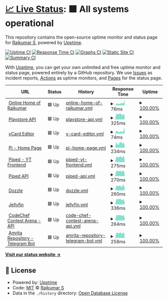 # [📈 Live Status](https://status.rajkumaar.co.in): <!--live status--> **🟩 All systems operational**

This repository contains the open-source uptime monitor and status page for [Rajkumar S](https://rajkumaar.co.in), powered by [Upptime](https://github.com/upptime/upptime).

[![Uptime CI](https://github.com/rajkumaar23/status/workflows/Uptime%20CI/badge.svg)](https://github.com/rajkumaar23/status/actions?query=workflow%3A%22Uptime+CI%22)
[![Response Time CI](https://github.com/rajkumaar23/status/workflows/Response%20Time%20CI/badge.svg)](https://github.com/rajkumaar23/status/actions?query=workflow%3A%22Response+Time+CI%22)
[![Graphs CI](https://github.com/rajkumaar23/status/workflows/Graphs%20CI/badge.svg)](https://github.com/rajkumaar23/status/actions?query=workflow%3A%22Graphs+CI%22)
[![Static Site CI](https://github.com/rajkumaar23/status/workflows/Static%20Site%20CI/badge.svg)](https://github.com/rajkumaar23/status/actions?query=workflow%3A%22Static+Site+CI%22)
[![Summary CI](https://github.com/rajkumaar23/status/workflows/Summary%20CI/badge.svg)](https://github.com/rajkumaar23/status/actions?query=workflow%3A%22Summary+CI%22)

With [Upptime](https://upptime.js.org), you can get your own unlimited and free uptime monitor and status page, powered entirely by a GitHub repository. We use [Issues](https://github.com/rajkumaar23/status/issues) as incident reports, [Actions](https://github.com/rajkumaar23/status/actions) as uptime monitors, and [Pages](https://status.rajkumaar.co.in) for the status page.

<!--start: status pages-->
<!-- This summary is generated by Upptime (https://github.com/upptime/upptime) -->
<!-- Do not edit this manually, your changes will be overwritten -->
<!-- prettier-ignore -->
| URL | Status | History | Response Time | Uptime |
| --- | ------ | ------- | ------------- | ------ |
| <img alt="" src="https://icons.duckduckgo.com/ip3/rajkumaar.co.in.ico" height="13"> [Online Home of Rajkumar](https://rajkumaar.co.in) | 🟩 Up | [online-home-of-rajkumar.yml](https://github.com/rajkumaar23/status/commits/HEAD/history/online-home-of-rajkumar.yml) | <details><summary><img alt="Response time graph" src="./graphs/online-home-of-rajkumar/response-time-week.png" height="20"> 76ms</summary><br><a href="https://status.rajkumaar.co.in/history/online-home-of-rajkumar"><img alt="Response time 108" src="https://img.shields.io/endpoint?url=https%3A%2F%2Fraw.githubusercontent.com%2Frajkumaar23%2Fstatus%2FHEAD%2Fapi%2Fonline-home-of-rajkumar%2Fresponse-time.json"></a><br><a href="https://status.rajkumaar.co.in/history/online-home-of-rajkumar"><img alt="24-hour response time 185" src="https://img.shields.io/endpoint?url=https%3A%2F%2Fraw.githubusercontent.com%2Frajkumaar23%2Fstatus%2FHEAD%2Fapi%2Fonline-home-of-rajkumar%2Fresponse-time-day.json"></a><br><a href="https://status.rajkumaar.co.in/history/online-home-of-rajkumar"><img alt="7-day response time 76" src="https://img.shields.io/endpoint?url=https%3A%2F%2Fraw.githubusercontent.com%2Frajkumaar23%2Fstatus%2FHEAD%2Fapi%2Fonline-home-of-rajkumar%2Fresponse-time-week.json"></a><br><a href="https://status.rajkumaar.co.in/history/online-home-of-rajkumar"><img alt="30-day response time 91" src="https://img.shields.io/endpoint?url=https%3A%2F%2Fraw.githubusercontent.com%2Frajkumaar23%2Fstatus%2FHEAD%2Fapi%2Fonline-home-of-rajkumar%2Fresponse-time-month.json"></a><br><a href="https://status.rajkumaar.co.in/history/online-home-of-rajkumar"><img alt="1-year response time 108" src="https://img.shields.io/endpoint?url=https%3A%2F%2Fraw.githubusercontent.com%2Frajkumaar23%2Fstatus%2FHEAD%2Fapi%2Fonline-home-of-rajkumar%2Fresponse-time-year.json"></a></details> | <details><summary><a href="https://status.rajkumaar.co.in/history/online-home-of-rajkumar">100.00%</a></summary><a href="https://status.rajkumaar.co.in/history/online-home-of-rajkumar"><img alt="All-time uptime 99.99%" src="https://img.shields.io/endpoint?url=https%3A%2F%2Fraw.githubusercontent.com%2Frajkumaar23%2Fstatus%2FHEAD%2Fapi%2Fonline-home-of-rajkumar%2Fuptime.json"></a><br><a href="https://status.rajkumaar.co.in/history/online-home-of-rajkumar"><img alt="24-hour uptime 100.00%" src="https://img.shields.io/endpoint?url=https%3A%2F%2Fraw.githubusercontent.com%2Frajkumaar23%2Fstatus%2FHEAD%2Fapi%2Fonline-home-of-rajkumar%2Fuptime-day.json"></a><br><a href="https://status.rajkumaar.co.in/history/online-home-of-rajkumar"><img alt="7-day uptime 100.00%" src="https://img.shields.io/endpoint?url=https%3A%2F%2Fraw.githubusercontent.com%2Frajkumaar23%2Fstatus%2FHEAD%2Fapi%2Fonline-home-of-rajkumar%2Fuptime-week.json"></a><br><a href="https://status.rajkumaar.co.in/history/online-home-of-rajkumar"><img alt="30-day uptime 100.00%" src="https://img.shields.io/endpoint?url=https%3A%2F%2Fraw.githubusercontent.com%2Frajkumaar23%2Fstatus%2FHEAD%2Fapi%2Fonline-home-of-rajkumar%2Fuptime-month.json"></a><br><a href="https://status.rajkumaar.co.in/history/online-home-of-rajkumar"><img alt="1-year uptime 99.99%" src="https://img.shields.io/endpoint?url=https%3A%2F%2Fraw.githubusercontent.com%2Frajkumaar23%2Fstatus%2FHEAD%2Fapi%2Fonline-home-of-rajkumar%2Fuptime-year.json"></a></details>
| <img alt="" src="https://www.gstatic.com/android/market_images/web/favicon_v3.ico" height="13"> [Playstore API](https://api-playstore.rajkumaar.co.in/json?id=in.co.rajkumaar.amritarepo) | 🟩 Up | [playstore-api.yml](https://github.com/rajkumaar23/status/commits/HEAD/history/playstore-api.yml) | <details><summary><img alt="Response time graph" src="./graphs/playstore-api/response-time-week.png" height="20"> 325ms</summary><br><a href="https://status.rajkumaar.co.in/history/playstore-api"><img alt="Response time 1867" src="https://img.shields.io/endpoint?url=https%3A%2F%2Fraw.githubusercontent.com%2Frajkumaar23%2Fstatus%2FHEAD%2Fapi%2Fplaystore-api%2Fresponse-time.json"></a><br><a href="https://status.rajkumaar.co.in/history/playstore-api"><img alt="24-hour response time 249" src="https://img.shields.io/endpoint?url=https%3A%2F%2Fraw.githubusercontent.com%2Frajkumaar23%2Fstatus%2FHEAD%2Fapi%2Fplaystore-api%2Fresponse-time-day.json"></a><br><a href="https://status.rajkumaar.co.in/history/playstore-api"><img alt="7-day response time 325" src="https://img.shields.io/endpoint?url=https%3A%2F%2Fraw.githubusercontent.com%2Frajkumaar23%2Fstatus%2FHEAD%2Fapi%2Fplaystore-api%2Fresponse-time-week.json"></a><br><a href="https://status.rajkumaar.co.in/history/playstore-api"><img alt="30-day response time 338" src="https://img.shields.io/endpoint?url=https%3A%2F%2Fraw.githubusercontent.com%2Frajkumaar23%2Fstatus%2FHEAD%2Fapi%2Fplaystore-api%2Fresponse-time-month.json"></a><br><a href="https://status.rajkumaar.co.in/history/playstore-api"><img alt="1-year response time 1837" src="https://img.shields.io/endpoint?url=https%3A%2F%2Fraw.githubusercontent.com%2Frajkumaar23%2Fstatus%2FHEAD%2Fapi%2Fplaystore-api%2Fresponse-time-year.json"></a></details> | <details><summary><a href="https://status.rajkumaar.co.in/history/playstore-api">100.00%</a></summary><a href="https://status.rajkumaar.co.in/history/playstore-api"><img alt="All-time uptime 68.32%" src="https://img.shields.io/endpoint?url=https%3A%2F%2Fraw.githubusercontent.com%2Frajkumaar23%2Fstatus%2FHEAD%2Fapi%2Fplaystore-api%2Fuptime.json"></a><br><a href="https://status.rajkumaar.co.in/history/playstore-api"><img alt="24-hour uptime 100.00%" src="https://img.shields.io/endpoint?url=https%3A%2F%2Fraw.githubusercontent.com%2Frajkumaar23%2Fstatus%2FHEAD%2Fapi%2Fplaystore-api%2Fuptime-day.json"></a><br><a href="https://status.rajkumaar.co.in/history/playstore-api"><img alt="7-day uptime 100.00%" src="https://img.shields.io/endpoint?url=https%3A%2F%2Fraw.githubusercontent.com%2Frajkumaar23%2Fstatus%2FHEAD%2Fapi%2Fplaystore-api%2Fuptime-week.json"></a><br><a href="https://status.rajkumaar.co.in/history/playstore-api"><img alt="30-day uptime 99.79%" src="https://img.shields.io/endpoint?url=https%3A%2F%2Fraw.githubusercontent.com%2Frajkumaar23%2Fstatus%2FHEAD%2Fapi%2Fplaystore-api%2Fuptime-month.json"></a><br><a href="https://status.rajkumaar.co.in/history/playstore-api"><img alt="1-year uptime 66.90%" src="https://img.shields.io/endpoint?url=https%3A%2F%2Fraw.githubusercontent.com%2Frajkumaar23%2Fstatus%2FHEAD%2Fapi%2Fplaystore-api%2Fuptime-year.json"></a></details>
| <img alt="" src="https://icons.duckduckgo.com/ip3/vcard-editor.rajkumaar.co.in.ico" height="13"> [vCard Editor](https://vcard-editor.rajkumaar.co.in) | 🟩 Up | [v-card-editor.yml](https://github.com/rajkumaar23/status/commits/HEAD/history/v-card-editor.yml) | <details><summary><img alt="Response time graph" src="./graphs/v-card-editor/response-time-week.png" height="20"> 74ms</summary><br><a href="https://status.rajkumaar.co.in/history/v-card-editor"><img alt="Response time 108" src="https://img.shields.io/endpoint?url=https%3A%2F%2Fraw.githubusercontent.com%2Frajkumaar23%2Fstatus%2FHEAD%2Fapi%2Fv-card-editor%2Fresponse-time.json"></a><br><a href="https://status.rajkumaar.co.in/history/v-card-editor"><img alt="24-hour response time 170" src="https://img.shields.io/endpoint?url=https%3A%2F%2Fraw.githubusercontent.com%2Frajkumaar23%2Fstatus%2FHEAD%2Fapi%2Fv-card-editor%2Fresponse-time-day.json"></a><br><a href="https://status.rajkumaar.co.in/history/v-card-editor"><img alt="7-day response time 74" src="https://img.shields.io/endpoint?url=https%3A%2F%2Fraw.githubusercontent.com%2Frajkumaar23%2Fstatus%2FHEAD%2Fapi%2Fv-card-editor%2Fresponse-time-week.json"></a><br><a href="https://status.rajkumaar.co.in/history/v-card-editor"><img alt="30-day response time 90" src="https://img.shields.io/endpoint?url=https%3A%2F%2Fraw.githubusercontent.com%2Frajkumaar23%2Fstatus%2FHEAD%2Fapi%2Fv-card-editor%2Fresponse-time-month.json"></a><br><a href="https://status.rajkumaar.co.in/history/v-card-editor"><img alt="1-year response time 108" src="https://img.shields.io/endpoint?url=https%3A%2F%2Fraw.githubusercontent.com%2Frajkumaar23%2Fstatus%2FHEAD%2Fapi%2Fv-card-editor%2Fresponse-time-year.json"></a></details> | <details><summary><a href="https://status.rajkumaar.co.in/history/v-card-editor">100.00%</a></summary><a href="https://status.rajkumaar.co.in/history/v-card-editor"><img alt="All-time uptime 100.00%" src="https://img.shields.io/endpoint?url=https%3A%2F%2Fraw.githubusercontent.com%2Frajkumaar23%2Fstatus%2FHEAD%2Fapi%2Fv-card-editor%2Fuptime.json"></a><br><a href="https://status.rajkumaar.co.in/history/v-card-editor"><img alt="24-hour uptime 100.00%" src="https://img.shields.io/endpoint?url=https%3A%2F%2Fraw.githubusercontent.com%2Frajkumaar23%2Fstatus%2FHEAD%2Fapi%2Fv-card-editor%2Fuptime-day.json"></a><br><a href="https://status.rajkumaar.co.in/history/v-card-editor"><img alt="7-day uptime 100.00%" src="https://img.shields.io/endpoint?url=https%3A%2F%2Fraw.githubusercontent.com%2Frajkumaar23%2Fstatus%2FHEAD%2Fapi%2Fv-card-editor%2Fuptime-week.json"></a><br><a href="https://status.rajkumaar.co.in/history/v-card-editor"><img alt="30-day uptime 100.00%" src="https://img.shields.io/endpoint?url=https%3A%2F%2Fraw.githubusercontent.com%2Frajkumaar23%2Fstatus%2FHEAD%2Fapi%2Fv-card-editor%2Fuptime-month.json"></a><br><a href="https://status.rajkumaar.co.in/history/v-card-editor"><img alt="1-year uptime 100.00%" src="https://img.shields.io/endpoint?url=https%3A%2F%2Fraw.githubusercontent.com%2Frajkumaar23%2Fstatus%2FHEAD%2Fapi%2Fv-card-editor%2Fuptime-year.json"></a></details>
| <img alt="" src="https://pi.rajkumaar.co.in/favicon.ico" height="13"> [Pi - Home Page](https://pi.rajkumaar.co.in) | 🟩 Up | [pi-home-page.yml](https://github.com/rajkumaar23/status/commits/HEAD/history/pi-home-page.yml) | <details><summary><img alt="Response time graph" src="./graphs/pi-home-page/response-time-week.png" height="20"> 234ms</summary><br><a href="https://status.rajkumaar.co.in/history/pi-home-page"><img alt="Response time 192" src="https://img.shields.io/endpoint?url=https%3A%2F%2Fraw.githubusercontent.com%2Frajkumaar23%2Fstatus%2FHEAD%2Fapi%2Fpi-home-page%2Fresponse-time.json"></a><br><a href="https://status.rajkumaar.co.in/history/pi-home-page"><img alt="24-hour response time 147" src="https://img.shields.io/endpoint?url=https%3A%2F%2Fraw.githubusercontent.com%2Frajkumaar23%2Fstatus%2FHEAD%2Fapi%2Fpi-home-page%2Fresponse-time-day.json"></a><br><a href="https://status.rajkumaar.co.in/history/pi-home-page"><img alt="7-day response time 234" src="https://img.shields.io/endpoint?url=https%3A%2F%2Fraw.githubusercontent.com%2Frajkumaar23%2Fstatus%2FHEAD%2Fapi%2Fpi-home-page%2Fresponse-time-week.json"></a><br><a href="https://status.rajkumaar.co.in/history/pi-home-page"><img alt="30-day response time 209" src="https://img.shields.io/endpoint?url=https%3A%2F%2Fraw.githubusercontent.com%2Frajkumaar23%2Fstatus%2FHEAD%2Fapi%2Fpi-home-page%2Fresponse-time-month.json"></a><br><a href="https://status.rajkumaar.co.in/history/pi-home-page"><img alt="1-year response time 192" src="https://img.shields.io/endpoint?url=https%3A%2F%2Fraw.githubusercontent.com%2Frajkumaar23%2Fstatus%2FHEAD%2Fapi%2Fpi-home-page%2Fresponse-time-year.json"></a></details> | <details><summary><a href="https://status.rajkumaar.co.in/history/pi-home-page">100.00%</a></summary><a href="https://status.rajkumaar.co.in/history/pi-home-page"><img alt="All-time uptime 99.15%" src="https://img.shields.io/endpoint?url=https%3A%2F%2Fraw.githubusercontent.com%2Frajkumaar23%2Fstatus%2FHEAD%2Fapi%2Fpi-home-page%2Fuptime.json"></a><br><a href="https://status.rajkumaar.co.in/history/pi-home-page"><img alt="24-hour uptime 100.00%" src="https://img.shields.io/endpoint?url=https%3A%2F%2Fraw.githubusercontent.com%2Frajkumaar23%2Fstatus%2FHEAD%2Fapi%2Fpi-home-page%2Fuptime-day.json"></a><br><a href="https://status.rajkumaar.co.in/history/pi-home-page"><img alt="7-day uptime 100.00%" src="https://img.shields.io/endpoint?url=https%3A%2F%2Fraw.githubusercontent.com%2Frajkumaar23%2Fstatus%2FHEAD%2Fapi%2Fpi-home-page%2Fuptime-week.json"></a><br><a href="https://status.rajkumaar.co.in/history/pi-home-page"><img alt="30-day uptime 99.85%" src="https://img.shields.io/endpoint?url=https%3A%2F%2Fraw.githubusercontent.com%2Frajkumaar23%2Fstatus%2FHEAD%2Fapi%2Fpi-home-page%2Fuptime-month.json"></a><br><a href="https://status.rajkumaar.co.in/history/pi-home-page"><img alt="1-year uptime 99.15%" src="https://img.shields.io/endpoint?url=https%3A%2F%2Fraw.githubusercontent.com%2Frajkumaar23%2Fstatus%2FHEAD%2Fapi%2Fpi-home-page%2Fuptime-year.json"></a></details>
| <img alt="" src="https://yt.rajkumaar.co.in/favicon.ico" height="13"> [Piped - YT Frontend](https://yt.rajkumaar.co.in/trending) | 🟩 Up | [piped-yt-frontend.yml](https://github.com/rajkumaar23/status/commits/HEAD/history/piped-yt-frontend.yml) | <details><summary><img alt="Response time graph" src="./graphs/piped-yt-frontend/response-time-week.png" height="20"> 275ms</summary><br><a href="https://status.rajkumaar.co.in/history/piped-yt-frontend"><img alt="Response time 212" src="https://img.shields.io/endpoint?url=https%3A%2F%2Fraw.githubusercontent.com%2Frajkumaar23%2Fstatus%2FHEAD%2Fapi%2Fpiped-yt-frontend%2Fresponse-time.json"></a><br><a href="https://status.rajkumaar.co.in/history/piped-yt-frontend"><img alt="24-hour response time 191" src="https://img.shields.io/endpoint?url=https%3A%2F%2Fraw.githubusercontent.com%2Frajkumaar23%2Fstatus%2FHEAD%2Fapi%2Fpiped-yt-frontend%2Fresponse-time-day.json"></a><br><a href="https://status.rajkumaar.co.in/history/piped-yt-frontend"><img alt="7-day response time 275" src="https://img.shields.io/endpoint?url=https%3A%2F%2Fraw.githubusercontent.com%2Frajkumaar23%2Fstatus%2FHEAD%2Fapi%2Fpiped-yt-frontend%2Fresponse-time-week.json"></a><br><a href="https://status.rajkumaar.co.in/history/piped-yt-frontend"><img alt="30-day response time 241" src="https://img.shields.io/endpoint?url=https%3A%2F%2Fraw.githubusercontent.com%2Frajkumaar23%2Fstatus%2FHEAD%2Fapi%2Fpiped-yt-frontend%2Fresponse-time-month.json"></a><br><a href="https://status.rajkumaar.co.in/history/piped-yt-frontend"><img alt="1-year response time 212" src="https://img.shields.io/endpoint?url=https%3A%2F%2Fraw.githubusercontent.com%2Frajkumaar23%2Fstatus%2FHEAD%2Fapi%2Fpiped-yt-frontend%2Fresponse-time-year.json"></a></details> | <details><summary><a href="https://status.rajkumaar.co.in/history/piped-yt-frontend">100.00%</a></summary><a href="https://status.rajkumaar.co.in/history/piped-yt-frontend"><img alt="All-time uptime 98.03%" src="https://img.shields.io/endpoint?url=https%3A%2F%2Fraw.githubusercontent.com%2Frajkumaar23%2Fstatus%2FHEAD%2Fapi%2Fpiped-yt-frontend%2Fuptime.json"></a><br><a href="https://status.rajkumaar.co.in/history/piped-yt-frontend"><img alt="24-hour uptime 100.00%" src="https://img.shields.io/endpoint?url=https%3A%2F%2Fraw.githubusercontent.com%2Frajkumaar23%2Fstatus%2FHEAD%2Fapi%2Fpiped-yt-frontend%2Fuptime-day.json"></a><br><a href="https://status.rajkumaar.co.in/history/piped-yt-frontend"><img alt="7-day uptime 100.00%" src="https://img.shields.io/endpoint?url=https%3A%2F%2Fraw.githubusercontent.com%2Frajkumaar23%2Fstatus%2FHEAD%2Fapi%2Fpiped-yt-frontend%2Fuptime-week.json"></a><br><a href="https://status.rajkumaar.co.in/history/piped-yt-frontend"><img alt="30-day uptime 99.85%" src="https://img.shields.io/endpoint?url=https%3A%2F%2Fraw.githubusercontent.com%2Frajkumaar23%2Fstatus%2FHEAD%2Fapi%2Fpiped-yt-frontend%2Fuptime-month.json"></a><br><a href="https://status.rajkumaar.co.in/history/piped-yt-frontend"><img alt="1-year uptime 98.03%" src="https://img.shields.io/endpoint?url=https%3A%2F%2Fraw.githubusercontent.com%2Frajkumaar23%2Fstatus%2FHEAD%2Fapi%2Fpiped-yt-frontend%2Fuptime-year.json"></a></details>
| <img alt="" src="https://yt.rajkumaar.co.in/favicon.ico" height="13"> [Piped API](https://api.yt.rajkumaar.co.in/healthcheck) | 🟩 Up | [piped-api.yml](https://github.com/rajkumaar23/status/commits/HEAD/history/piped-api.yml) | <details><summary><img alt="Response time graph" src="./graphs/piped-api/response-time-week.png" height="20"> 270ms</summary><br><a href="https://status.rajkumaar.co.in/history/piped-api"><img alt="Response time 206" src="https://img.shields.io/endpoint?url=https%3A%2F%2Fraw.githubusercontent.com%2Frajkumaar23%2Fstatus%2FHEAD%2Fapi%2Fpiped-api%2Fresponse-time.json"></a><br><a href="https://status.rajkumaar.co.in/history/piped-api"><img alt="24-hour response time 163" src="https://img.shields.io/endpoint?url=https%3A%2F%2Fraw.githubusercontent.com%2Frajkumaar23%2Fstatus%2FHEAD%2Fapi%2Fpiped-api%2Fresponse-time-day.json"></a><br><a href="https://status.rajkumaar.co.in/history/piped-api"><img alt="7-day response time 270" src="https://img.shields.io/endpoint?url=https%3A%2F%2Fraw.githubusercontent.com%2Frajkumaar23%2Fstatus%2FHEAD%2Fapi%2Fpiped-api%2Fresponse-time-week.json"></a><br><a href="https://status.rajkumaar.co.in/history/piped-api"><img alt="30-day response time 237" src="https://img.shields.io/endpoint?url=https%3A%2F%2Fraw.githubusercontent.com%2Frajkumaar23%2Fstatus%2FHEAD%2Fapi%2Fpiped-api%2Fresponse-time-month.json"></a><br><a href="https://status.rajkumaar.co.in/history/piped-api"><img alt="1-year response time 206" src="https://img.shields.io/endpoint?url=https%3A%2F%2Fraw.githubusercontent.com%2Frajkumaar23%2Fstatus%2FHEAD%2Fapi%2Fpiped-api%2Fresponse-time-year.json"></a></details> | <details><summary><a href="https://status.rajkumaar.co.in/history/piped-api">100.00%</a></summary><a href="https://status.rajkumaar.co.in/history/piped-api"><img alt="All-time uptime 99.13%" src="https://img.shields.io/endpoint?url=https%3A%2F%2Fraw.githubusercontent.com%2Frajkumaar23%2Fstatus%2FHEAD%2Fapi%2Fpiped-api%2Fuptime.json"></a><br><a href="https://status.rajkumaar.co.in/history/piped-api"><img alt="24-hour uptime 100.00%" src="https://img.shields.io/endpoint?url=https%3A%2F%2Fraw.githubusercontent.com%2Frajkumaar23%2Fstatus%2FHEAD%2Fapi%2Fpiped-api%2Fuptime-day.json"></a><br><a href="https://status.rajkumaar.co.in/history/piped-api"><img alt="7-day uptime 100.00%" src="https://img.shields.io/endpoint?url=https%3A%2F%2Fraw.githubusercontent.com%2Frajkumaar23%2Fstatus%2FHEAD%2Fapi%2Fpiped-api%2Fuptime-week.json"></a><br><a href="https://status.rajkumaar.co.in/history/piped-api"><img alt="30-day uptime 99.85%" src="https://img.shields.io/endpoint?url=https%3A%2F%2Fraw.githubusercontent.com%2Frajkumaar23%2Fstatus%2FHEAD%2Fapi%2Fpiped-api%2Fuptime-month.json"></a><br><a href="https://status.rajkumaar.co.in/history/piped-api"><img alt="1-year uptime 99.13%" src="https://img.shields.io/endpoint?url=https%3A%2F%2Fraw.githubusercontent.com%2Frajkumaar23%2Fstatus%2FHEAD%2Fapi%2Fpiped-api%2Fuptime-year.json"></a></details>
| <img alt="" src="https://dozzle.dev/favicon.ico" height="13"> [Dozzle](https://dozzle.rajkumaar.co.in/healthcheck) | 🟩 Up | [dozzle.yml](https://github.com/rajkumaar23/status/commits/HEAD/history/dozzle.yml) | <details><summary><img alt="Response time graph" src="./graphs/dozzle/response-time-week.png" height="20"> 260ms</summary><br><a href="https://status.rajkumaar.co.in/history/dozzle"><img alt="Response time 203" src="https://img.shields.io/endpoint?url=https%3A%2F%2Fraw.githubusercontent.com%2Frajkumaar23%2Fstatus%2FHEAD%2Fapi%2Fdozzle%2Fresponse-time.json"></a><br><a href="https://status.rajkumaar.co.in/history/dozzle"><img alt="24-hour response time 138" src="https://img.shields.io/endpoint?url=https%3A%2F%2Fraw.githubusercontent.com%2Frajkumaar23%2Fstatus%2FHEAD%2Fapi%2Fdozzle%2Fresponse-time-day.json"></a><br><a href="https://status.rajkumaar.co.in/history/dozzle"><img alt="7-day response time 260" src="https://img.shields.io/endpoint?url=https%3A%2F%2Fraw.githubusercontent.com%2Frajkumaar23%2Fstatus%2FHEAD%2Fapi%2Fdozzle%2Fresponse-time-week.json"></a><br><a href="https://status.rajkumaar.co.in/history/dozzle"><img alt="30-day response time 232" src="https://img.shields.io/endpoint?url=https%3A%2F%2Fraw.githubusercontent.com%2Frajkumaar23%2Fstatus%2FHEAD%2Fapi%2Fdozzle%2Fresponse-time-month.json"></a><br><a href="https://status.rajkumaar.co.in/history/dozzle"><img alt="1-year response time 203" src="https://img.shields.io/endpoint?url=https%3A%2F%2Fraw.githubusercontent.com%2Frajkumaar23%2Fstatus%2FHEAD%2Fapi%2Fdozzle%2Fresponse-time-year.json"></a></details> | <details><summary><a href="https://status.rajkumaar.co.in/history/dozzle">100.00%</a></summary><a href="https://status.rajkumaar.co.in/history/dozzle"><img alt="All-time uptime 99.15%" src="https://img.shields.io/endpoint?url=https%3A%2F%2Fraw.githubusercontent.com%2Frajkumaar23%2Fstatus%2FHEAD%2Fapi%2Fdozzle%2Fuptime.json"></a><br><a href="https://status.rajkumaar.co.in/history/dozzle"><img alt="24-hour uptime 100.00%" src="https://img.shields.io/endpoint?url=https%3A%2F%2Fraw.githubusercontent.com%2Frajkumaar23%2Fstatus%2FHEAD%2Fapi%2Fdozzle%2Fuptime-day.json"></a><br><a href="https://status.rajkumaar.co.in/history/dozzle"><img alt="7-day uptime 100.00%" src="https://img.shields.io/endpoint?url=https%3A%2F%2Fraw.githubusercontent.com%2Frajkumaar23%2Fstatus%2FHEAD%2Fapi%2Fdozzle%2Fuptime-week.json"></a><br><a href="https://status.rajkumaar.co.in/history/dozzle"><img alt="30-day uptime 99.85%" src="https://img.shields.io/endpoint?url=https%3A%2F%2Fraw.githubusercontent.com%2Frajkumaar23%2Fstatus%2FHEAD%2Fapi%2Fdozzle%2Fuptime-month.json"></a><br><a href="https://status.rajkumaar.co.in/history/dozzle"><img alt="1-year uptime 99.15%" src="https://img.shields.io/endpoint?url=https%3A%2F%2Fraw.githubusercontent.com%2Frajkumaar23%2Fstatus%2FHEAD%2Fapi%2Fdozzle%2Fuptime-year.json"></a></details>
| <img alt="" src="https://jellyfin.org/images/favicon.ico" height="13"> [Jellyfin](https://jellyfin.rajkumaar.co.in) | 🟩 Up | [jellyfin.yml](https://github.com/rajkumaar23/status/commits/HEAD/history/jellyfin.yml) | <details><summary><img alt="Response time graph" src="./graphs/jellyfin/response-time-week.png" height="20"> 336ms</summary><br><a href="https://status.rajkumaar.co.in/history/jellyfin"><img alt="Response time 322" src="https://img.shields.io/endpoint?url=https%3A%2F%2Fraw.githubusercontent.com%2Frajkumaar23%2Fstatus%2FHEAD%2Fapi%2Fjellyfin%2Fresponse-time.json"></a><br><a href="https://status.rajkumaar.co.in/history/jellyfin"><img alt="24-hour response time 178" src="https://img.shields.io/endpoint?url=https%3A%2F%2Fraw.githubusercontent.com%2Frajkumaar23%2Fstatus%2FHEAD%2Fapi%2Fjellyfin%2Fresponse-time-day.json"></a><br><a href="https://status.rajkumaar.co.in/history/jellyfin"><img alt="7-day response time 336" src="https://img.shields.io/endpoint?url=https%3A%2F%2Fraw.githubusercontent.com%2Frajkumaar23%2Fstatus%2FHEAD%2Fapi%2Fjellyfin%2Fresponse-time-week.json"></a><br><a href="https://status.rajkumaar.co.in/history/jellyfin"><img alt="30-day response time 466" src="https://img.shields.io/endpoint?url=https%3A%2F%2Fraw.githubusercontent.com%2Frajkumaar23%2Fstatus%2FHEAD%2Fapi%2Fjellyfin%2Fresponse-time-month.json"></a><br><a href="https://status.rajkumaar.co.in/history/jellyfin"><img alt="1-year response time 322" src="https://img.shields.io/endpoint?url=https%3A%2F%2Fraw.githubusercontent.com%2Frajkumaar23%2Fstatus%2FHEAD%2Fapi%2Fjellyfin%2Fresponse-time-year.json"></a></details> | <details><summary><a href="https://status.rajkumaar.co.in/history/jellyfin">100.00%</a></summary><a href="https://status.rajkumaar.co.in/history/jellyfin"><img alt="All-time uptime 99.15%" src="https://img.shields.io/endpoint?url=https%3A%2F%2Fraw.githubusercontent.com%2Frajkumaar23%2Fstatus%2FHEAD%2Fapi%2Fjellyfin%2Fuptime.json"></a><br><a href="https://status.rajkumaar.co.in/history/jellyfin"><img alt="24-hour uptime 100.00%" src="https://img.shields.io/endpoint?url=https%3A%2F%2Fraw.githubusercontent.com%2Frajkumaar23%2Fstatus%2FHEAD%2Fapi%2Fjellyfin%2Fuptime-day.json"></a><br><a href="https://status.rajkumaar.co.in/history/jellyfin"><img alt="7-day uptime 100.00%" src="https://img.shields.io/endpoint?url=https%3A%2F%2Fraw.githubusercontent.com%2Frajkumaar23%2Fstatus%2FHEAD%2Fapi%2Fjellyfin%2Fuptime-week.json"></a><br><a href="https://status.rajkumaar.co.in/history/jellyfin"><img alt="30-day uptime 99.85%" src="https://img.shields.io/endpoint?url=https%3A%2F%2Fraw.githubusercontent.com%2Frajkumaar23%2Fstatus%2FHEAD%2Fapi%2Fjellyfin%2Fuptime-month.json"></a><br><a href="https://status.rajkumaar.co.in/history/jellyfin"><img alt="1-year uptime 99.15%" src="https://img.shields.io/endpoint?url=https%3A%2F%2Fraw.githubusercontent.com%2Frajkumaar23%2Fstatus%2FHEAD%2Fapi%2Fjellyfin%2Fuptime-year.json"></a></details>
| <img alt="" src="https://codechef.com/favicon.ico" height="13"> [CodeChef Contest Arena - API](https://api.codechef-arena.rajkumaar.co.in/healthcheck) | 🟩 Up | [code-chef-contest-arena-api.yml](https://github.com/rajkumaar23/status/commits/HEAD/history/code-chef-contest-arena-api.yml) | <details><summary><img alt="Response time graph" src="./graphs/code-chef-contest-arena-api/response-time-week.png" height="20"> 264ms</summary><br><a href="https://status.rajkumaar.co.in/history/code-chef-contest-arena-api"><img alt="Response time 229" src="https://img.shields.io/endpoint?url=https%3A%2F%2Fraw.githubusercontent.com%2Frajkumaar23%2Fstatus%2FHEAD%2Fapi%2Fcode-chef-contest-arena-api%2Fresponse-time.json"></a><br><a href="https://status.rajkumaar.co.in/history/code-chef-contest-arena-api"><img alt="24-hour response time 148" src="https://img.shields.io/endpoint?url=https%3A%2F%2Fraw.githubusercontent.com%2Frajkumaar23%2Fstatus%2FHEAD%2Fapi%2Fcode-chef-contest-arena-api%2Fresponse-time-day.json"></a><br><a href="https://status.rajkumaar.co.in/history/code-chef-contest-arena-api"><img alt="7-day response time 264" src="https://img.shields.io/endpoint?url=https%3A%2F%2Fraw.githubusercontent.com%2Frajkumaar23%2Fstatus%2FHEAD%2Fapi%2Fcode-chef-contest-arena-api%2Fresponse-time-week.json"></a><br><a href="https://status.rajkumaar.co.in/history/code-chef-contest-arena-api"><img alt="30-day response time 264" src="https://img.shields.io/endpoint?url=https%3A%2F%2Fraw.githubusercontent.com%2Frajkumaar23%2Fstatus%2FHEAD%2Fapi%2Fcode-chef-contest-arena-api%2Fresponse-time-month.json"></a><br><a href="https://status.rajkumaar.co.in/history/code-chef-contest-arena-api"><img alt="1-year response time 229" src="https://img.shields.io/endpoint?url=https%3A%2F%2Fraw.githubusercontent.com%2Frajkumaar23%2Fstatus%2FHEAD%2Fapi%2Fcode-chef-contest-arena-api%2Fresponse-time-year.json"></a></details> | <details><summary><a href="https://status.rajkumaar.co.in/history/code-chef-contest-arena-api">100.00%</a></summary><a href="https://status.rajkumaar.co.in/history/code-chef-contest-arena-api"><img alt="All-time uptime 99.16%" src="https://img.shields.io/endpoint?url=https%3A%2F%2Fraw.githubusercontent.com%2Frajkumaar23%2Fstatus%2FHEAD%2Fapi%2Fcode-chef-contest-arena-api%2Fuptime.json"></a><br><a href="https://status.rajkumaar.co.in/history/code-chef-contest-arena-api"><img alt="24-hour uptime 100.00%" src="https://img.shields.io/endpoint?url=https%3A%2F%2Fraw.githubusercontent.com%2Frajkumaar23%2Fstatus%2FHEAD%2Fapi%2Fcode-chef-contest-arena-api%2Fuptime-day.json"></a><br><a href="https://status.rajkumaar.co.in/history/code-chef-contest-arena-api"><img alt="7-day uptime 100.00%" src="https://img.shields.io/endpoint?url=https%3A%2F%2Fraw.githubusercontent.com%2Frajkumaar23%2Fstatus%2FHEAD%2Fapi%2Fcode-chef-contest-arena-api%2Fuptime-week.json"></a><br><a href="https://status.rajkumaar.co.in/history/code-chef-contest-arena-api"><img alt="30-day uptime 99.85%" src="https://img.shields.io/endpoint?url=https%3A%2F%2Fraw.githubusercontent.com%2Frajkumaar23%2Fstatus%2FHEAD%2Fapi%2Fcode-chef-contest-arena-api%2Fuptime-month.json"></a><br><a href="https://status.rajkumaar.co.in/history/code-chef-contest-arena-api"><img alt="1-year uptime 99.16%" src="https://img.shields.io/endpoint?url=https%3A%2F%2Fraw.githubusercontent.com%2Frajkumaar23%2Fstatus%2FHEAD%2Fapi%2Fcode-chef-contest-arena-api%2Fuptime-year.json"></a></details>
| <img alt="" src="https://raw.githubusercontent.com/rajkumaar23/AmritaRepo/master/app/src/main/res/drawable/logosq.png" height="13"> [Amrita Repository - Telegram Bot](https://amrita-repo-bot.rajkumaar.co.in/healthcheck) | 🟩 Up | [amrita-repository-telegram-bot.yml](https://github.com/rajkumaar23/status/commits/HEAD/history/amrita-repository-telegram-bot.yml) | <details><summary><img alt="Response time graph" src="./graphs/amrita-repository-telegram-bot/response-time-week.png" height="20"> 258ms</summary><br><a href="https://status.rajkumaar.co.in/history/amrita-repository-telegram-bot"><img alt="Response time 207" src="https://img.shields.io/endpoint?url=https%3A%2F%2Fraw.githubusercontent.com%2Frajkumaar23%2Fstatus%2FHEAD%2Fapi%2Famrita-repository-telegram-bot%2Fresponse-time.json"></a><br><a href="https://status.rajkumaar.co.in/history/amrita-repository-telegram-bot"><img alt="24-hour response time 144" src="https://img.shields.io/endpoint?url=https%3A%2F%2Fraw.githubusercontent.com%2Frajkumaar23%2Fstatus%2FHEAD%2Fapi%2Famrita-repository-telegram-bot%2Fresponse-time-day.json"></a><br><a href="https://status.rajkumaar.co.in/history/amrita-repository-telegram-bot"><img alt="7-day response time 258" src="https://img.shields.io/endpoint?url=https%3A%2F%2Fraw.githubusercontent.com%2Frajkumaar23%2Fstatus%2FHEAD%2Fapi%2Famrita-repository-telegram-bot%2Fresponse-time-week.json"></a><br><a href="https://status.rajkumaar.co.in/history/amrita-repository-telegram-bot"><img alt="30-day response time 230" src="https://img.shields.io/endpoint?url=https%3A%2F%2Fraw.githubusercontent.com%2Frajkumaar23%2Fstatus%2FHEAD%2Fapi%2Famrita-repository-telegram-bot%2Fresponse-time-month.json"></a><br><a href="https://status.rajkumaar.co.in/history/amrita-repository-telegram-bot"><img alt="1-year response time 207" src="https://img.shields.io/endpoint?url=https%3A%2F%2Fraw.githubusercontent.com%2Frajkumaar23%2Fstatus%2FHEAD%2Fapi%2Famrita-repository-telegram-bot%2Fresponse-time-year.json"></a></details> | <details><summary><a href="https://status.rajkumaar.co.in/history/amrita-repository-telegram-bot">100.00%</a></summary><a href="https://status.rajkumaar.co.in/history/amrita-repository-telegram-bot"><img alt="All-time uptime 99.16%" src="https://img.shields.io/endpoint?url=https%3A%2F%2Fraw.githubusercontent.com%2Frajkumaar23%2Fstatus%2FHEAD%2Fapi%2Famrita-repository-telegram-bot%2Fuptime.json"></a><br><a href="https://status.rajkumaar.co.in/history/amrita-repository-telegram-bot"><img alt="24-hour uptime 100.00%" src="https://img.shields.io/endpoint?url=https%3A%2F%2Fraw.githubusercontent.com%2Frajkumaar23%2Fstatus%2FHEAD%2Fapi%2Famrita-repository-telegram-bot%2Fuptime-day.json"></a><br><a href="https://status.rajkumaar.co.in/history/amrita-repository-telegram-bot"><img alt="7-day uptime 100.00%" src="https://img.shields.io/endpoint?url=https%3A%2F%2Fraw.githubusercontent.com%2Frajkumaar23%2Fstatus%2FHEAD%2Fapi%2Famrita-repository-telegram-bot%2Fuptime-week.json"></a><br><a href="https://status.rajkumaar.co.in/history/amrita-repository-telegram-bot"><img alt="30-day uptime 99.85%" src="https://img.shields.io/endpoint?url=https%3A%2F%2Fraw.githubusercontent.com%2Frajkumaar23%2Fstatus%2FHEAD%2Fapi%2Famrita-repository-telegram-bot%2Fuptime-month.json"></a><br><a href="https://status.rajkumaar.co.in/history/amrita-repository-telegram-bot"><img alt="1-year uptime 99.16%" src="https://img.shields.io/endpoint?url=https%3A%2F%2Fraw.githubusercontent.com%2Frajkumaar23%2Fstatus%2FHEAD%2Fapi%2Famrita-repository-telegram-bot%2Fuptime-year.json"></a></details>

<!--end: status pages-->

[**Visit our status website →**](https://status.rajkumaar.co.in)

## 📄 License

- Powered by: [Upptime](https://github.com/upptime/upptime)
- Code: [MIT](./LICENSE) © [Rajkumar S](https://rajkumaar.co.in)
- Data in the `./history` directory: [Open Database License](https://opendatacommons.org/licenses/odbl/1-0/)
